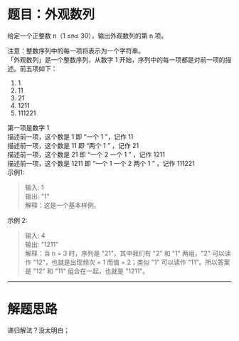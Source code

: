 # 题目：外观数列
给定一个正整数 n（1 ≤n≤ 30），输出外观数列的第 n 项。

注意：整数序列中的每一项将表示为一个字符串。  
「外观数列」是一个整数序列，从数字 1 开始，序列中的每一项都是对前一项的描述。前五项如下：  
1. 1
2. 11
3. 21
4. 1211
5. 111221

第一项是数字 1  
描述前一项，这个数是 1 即 “一个 1 ”，记作 11  
描述前一项，这个数是 11 即 “两个 1 ” ，记作 21  
描述前一项，这个数是 21 即 “一个 2 一个 1 ” ，记作 1211  
描述前一项，这个数是 1211 即 “一个 1 一个 2 两个 1 ” ，记作 111221  
示例1:
>输入: 1  
输出: "1"  
解释：这是一个基本样例。

示例 2:
>输入: 4  
输出: "1211"  
解释：当 n = 3 时，序列是 "21"，其中我们有 "2" 和 "1" 两组，"2" 可以读作 "12"，也就是出现频次 = 1 而值 = 2；类似 "1" 可以读作 "11"。所以答案是 "12" 和 "11" 组合在一起，也就是 "1211"。

----
# 解题思路
递归解法？没太明白；